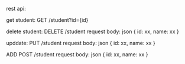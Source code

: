 rest api:

get student: GET /student?id={id}

delete student: DELETE /student request body: json {
    id: xx,
    name: xx
}

upddate: PUT /student request body: json {
id: xx,
name: xx
}

ADD POST /student request body: json {
id: xx,
name: xx
}
